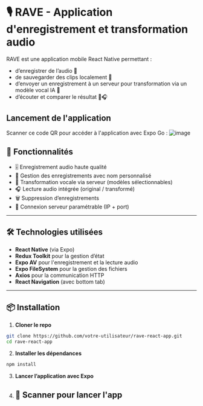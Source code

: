 # 🎙️ RAVE - Application d'enregistrement et transformation audio

RAVE est une application mobile React Native permettant :

- d’enregistrer de l’audio 🎤  
- de sauvegarder des clips localement 💾  
- d’envoyer un enregistrement à un serveur pour transformation via un modèle vocal IA 🔄  
- d’écouter et comparer le résultat 🧠🎧

## Lancement de l'application

Scanner ce code QR pour accéder à l'application avec Expo Go : 
![image](https://github.com/user-attachments/assets/f6cc925a-7c78-4d87-aea0-f530229b2f2c)


## 🚀 Fonctionnalités

- 🎚️ Enregistrement audio haute qualité
- 📂 Gestion des enregistrements avec nom personnalisé
- 🔄 Transformation vocale via serveur (modèles sélectionnables)
- 🎧 Lecture audio intégrée (original / transformé)
- 🗑️ Suppression d’enregistrements
- 🔌 Connexion serveur paramétrable (IP + port)

---

## 🛠️ Technologies utilisées

- **React Native** (via Expo)
- **Redux Toolkit** pour la gestion d’état
- **Expo AV** pour l'enregistrement et la lecture audio
- **Expo FileSystem** pour la gestion des fichiers
- **Axios** pour la communication HTTP
- **React Navigation** (avec bottom tab)

---

## 📦 Installation

1. **Cloner le repo**

```bash
git clone https://github.com/votre-utilisateur/rave-react-app.git
cd rave-react-app
```

2. **Installer les dépendances**

```bash
npm install
```
3. **Lancer l’application avec Expo**

4. ## 📱 Scanner pour lancer l'app
